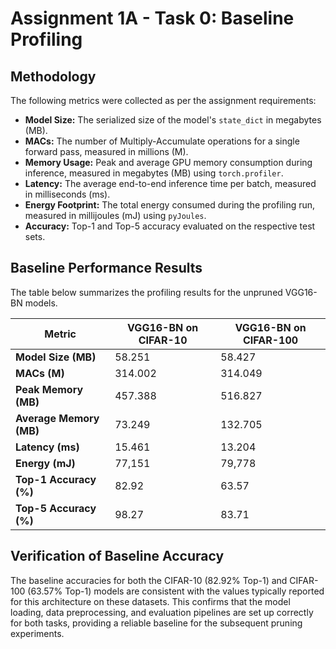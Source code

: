 # Assignment 1A - Task 0: Baseline Profiling

## Methodology

The following metrics were collected as per the assignment requirements:
- **Model Size:** The serialized size of the model's `state_dict` in megabytes (MB).
- **MACs:** The number of Multiply-Accumulate operations for a single forward pass, measured in millions (M).
- **Memory Usage:** Peak and average GPU memory consumption during inference, measured in megabytes (MB) using `torch.profiler`.
- **Latency:** The average end-to-end inference time per batch, measured in milliseconds (ms).
- **Energy Footprint:** The total energy consumed during the profiling run, measured in millijoules (mJ) using `pyJoules`.
- **Accuracy:** Top-1 and Top-5 accuracy evaluated on the respective test sets.

## Baseline Performance Results

The table below summarizes the profiling results for the unpruned VGG16-BN models.

| Metric                 | VGG16-BN on CIFAR-10 | VGG16-BN on CIFAR-100 |
| ---------------------- | -------------------- | --------------------- |
| **Model Size (MB)**    | 58.251               | 58.427                |
| **MACs (M)**           | 314.002              | 314.049               |
| **Peak Memory (MB)**   | 457.388              | 516.827               |
| **Average Memory (MB)**| 73.249               | 132.705               |
| **Latency (ms)**       | 15.461               | 13.204                |
| **Energy (mJ)**        | 77,151               | 79,778                |
| **Top-1 Accuracy (%)** | 82.92                | 63.57                 |
| **Top-5 Accuracy (%)** | 98.27                | 83.71                 |


## Verification of Baseline Accuracy

The baseline accuracies for both the CIFAR-10 (82.92% Top-1) and CIFAR-100 (63.57% Top-1) models are consistent with the values typically reported for this architecture on these datasets. This confirms that the model loading, data preprocessing, and evaluation pipelines are set up correctly for both tasks, providing a reliable baseline for the subsequent pruning experiments.